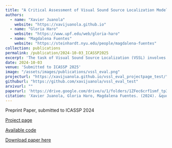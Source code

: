 ```yaml
---
title: "A Critical Assessment of Visual Sound Source Localization Models Including Negative Audio"
authors:
  - name: "Xavier Juanola"
    website: "https://xavijuanola.github.io"
  - name: "Gloria Haro"
    website: "https://www.upf.edu/web/gloria-haro"
  - name: "Magdalena Fuentes"
    website: "https://steinhardt.nyu.edu/people/magdalena-fuentes"
collection: publications
permalink: /publication/2024-10-03_ICASSP2025
excerpt: 'The task of Visual Sound Source Localization (VSSL) involves identifying the location of sound sources in visual scenes, integrating audio-visual data for enhanced scene understanding. Despite advancements in state-of-the-art (SOTA) models, we observe three critical flaws: i) The evaluation of the models is mainly focused in sounds produced by objects that are visible in the image, ii) The evaluation often assumes a prior knowledge of the size of the sounding object, and iii) No universal threshold for localization in real-world scenarios is established, as previous approaches only consider positive examples without accounting for both positive and negative cases. In this paper, we introduce a novel test set and metrics designed to complete the current standard evaluation of VSSL models by testing them in scenarios where none of the objects in the image corresponds to the audio input, i.e. a negative audio. We consider three types of negative audio: silence, noise and offscreen. Our analysis reveals that numerous SOTA models fail to appropriately adjust their predictions based on audio input, suggesting that these models may not be leveraging audio information as intended. Additionally, we provide a comprehensive analysis of the range of maximum values in the estimated audio-visual similarity maps, in both positive and negative audio cases, and show that most of the models are not discriminative enough, making them unfit to choose a universal threshold appropriate to perform sound localization without any a priori information of the sounding object, that is, object size and visibility.'
date: 2024-10-03
venue: 'Submitted to ICASSP 2025'
image: "/assets/images/publications/vssl_eval.png"
projecturl: "https://xavijuanola.github.io/vssl_eval_projectpage_test/"
githuburl: "https://github.com/xavijuanola/vssl_eval_test"
arxivurl: ""
paperurl: 'https://drive.google.com/drive/u/1/folders/1ZFec6crf1smf_tp3u5uRUJXw4lGTsOLB'
citation: 'Xavier Juanola, Gloria Haro, Magdalena Fuentes. (2024). &quot;A Critical Assessment of Visual Sound Source Localization Models Including Negative Audio.&quot; <i>Submitted to ICASSP 2025</i>'
---
```


Preprint Paper, submitted to ICASSP 2024

[Project page](https://xavijuanola.github.io/vssl_eval_projectpage_test)

[Available code](https://github.com/xavijuanola/vssl_eval_test)

[Download paper here](https://drive.google.com/file/d/11uQ900xNGOHAOpbT33rGXJuoYYV2RZec/view?usp=sharing)
